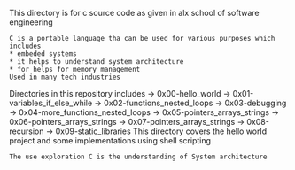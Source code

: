 This directory is for c source code as given in alx school of software engineering

~~~
C is a portable language tha can be used for various purposes which includes
* embeded systems 
* it helps to understand system architecture
* for helps for memory management 
Used in many tech industries 
~~~
Directories in this repository includes 
-> 0x00-hello_world
-> 0x01-variables_if_else_while
-> 0x02-functions_nested_loops
-> 0x03-debugging
-> 0x04-more_functions_nested_loops
-> 0x05-pointers_arrays_strings
-> 0x06-pointers_arrays_strings
-> 0x07-pointers_arrays_strings
-> 0x08-recursion
-> 0x09-static_libraries
      This directory covers the hello world project and some implementations using shell scripting 
~~~
The use exploration C is the understanding of System architecture
~~~
